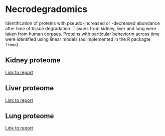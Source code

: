 # Necrodegradomics
Identification of proteins with pseudo-increased or -decreased abundance after time of tissue degradation. Tissues from kidney, liver and lung were taken from human corpses. Proteins with particular behaviorm across time were identified using linear models (as implemented in the R packagte `limma`)

## Kidney proteome  

[Link to report](https://github.com/MiguelCos/Necrodegradomics/blob/main/results/kidney_necrodegreadomics_limma.md)

## Liver proteome  

[Link to report](https://github.com/MiguelCos/Necrodegradomics/blob/main/results/liver_necrodegreadomics_limma.md)

## Lung proteome

[Link to report](https://github.com/MiguelCos/Necrodegradomics/blob/main/results/lung_necrodegreadomics_limma.md)

